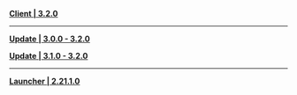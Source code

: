 **[Client | 3.2.0](https://autopatchhk.yuanshen.com/client_app/download/pc_zip/20221024103618_h2e3o3zijYKEqHnQ/GenshinImpact_3.2.0.zip)**

---

**[Update | 3.0.0 - 3.2.0](https://autopatchhk.yuanshen.com/client_app/update/hk4e_global/10/game_3.0.0_3.2.0_hdiff_0XM45IeyvRhgYCLj.zip)**

**[Update | 3.1.0 - 3.2.0](https://autopatchhk.yuanshen.com/client_app/update/hk4e_global/10/game_3.1.0_3.2.0_hdiff_3B7InFiY1SDdN8Lv.zip)**

---

**[Launcher | 2.21.1.0](https://autopatchhk.yuanshen.com/client_app/update/hk4e_global/10/update_20221018233627_a83d84b63b0R5xYo.zip)**
